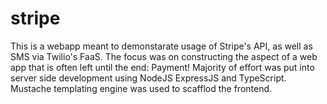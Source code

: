 # stripe

This is a webapp meant to demonstarate usage of Stripe's API, as well as SMS via Twilio's FaaS.
The focus was on constructing the aspect of a web app that is often left until the end: Payment!
Majority of effort was put into server side development using NodeJS ExpressJS and TypeScript.
Mustache templating engine was used to scafflod the frontend.
